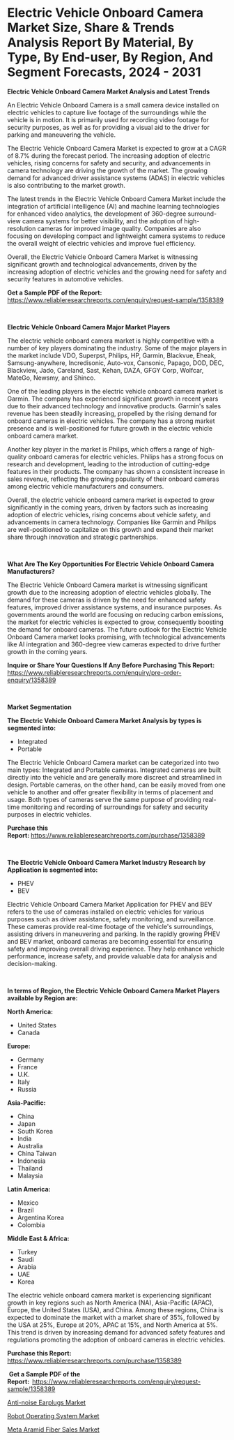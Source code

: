 <p><h1>Electric Vehicle Onboard Camera Market Size, Share & Trends Analysis Report By Material, By Type, By End-user, By Region, And Segment Forecasts, 2024 - 2031</h1></p><p><strong>Electric Vehicle Onboard Camera Market Analysis and Latest Trends</strong></p>
<p><p>An Electric Vehicle Onboard Camera is a small camera device installed on electric vehicles to capture live footage of the surroundings while the vehicle is in motion. It is primarily used for recording video footage for security purposes, as well as for providing a visual aid to the driver for parking and maneuvering the vehicle.</p><p>The Electric Vehicle Onboard Camera Market is expected to grow at a CAGR of 8.7% during the forecast period. The increasing adoption of electric vehicles, rising concerns for safety and security, and advancements in camera technology are driving the growth of the market. The growing demand for advanced driver assistance systems (ADAS) in electric vehicles is also contributing to the market growth.</p><p>The latest trends in the Electric Vehicle Onboard Camera Market include the integration of artificial intelligence (AI) and machine learning technologies for enhanced video analytics, the development of 360-degree surround-view camera systems for better visibility, and the adoption of high-resolution cameras for improved image quality. Companies are also focusing on developing compact and lightweight camera systems to reduce the overall weight of electric vehicles and improve fuel efficiency.</p><p>Overall, the Electric Vehicle Onboard Camera Market is witnessing significant growth and technological advancements, driven by the increasing adoption of electric vehicles and the growing need for safety and security features in automotive vehicles.</p></p>
<p><strong>Get a Sample PDF of the Report:&nbsp;</strong> <a href="https://www.reliableresearchreports.com/enquiry/request-sample/1358389">https://www.reliableresearchreports.com/enquiry/request-sample/1358389</a></p>
<p>&nbsp;</p>
<p><strong>Electric Vehicle Onboard Camera Major Market Players</strong></p>
<p><p>The electric vehicle onboard camera market is highly competitive with a number of key players dominating the industry. Some of the major players in the market include VDO, Superpst, Philips, HP, Garmin, Blackvue, Eheak, Samsung-anywhere, Incredisonic, Auto-vox, Cansonic, Papago, DOD, DEC, Blackview, Jado, Careland, Sast, Kehan, DAZA, GFGY Corp, Wolfcar, MateGo, Newsmy, and Shinco.</p><p>One of the leading players in the electric vehicle onboard camera market is Garmin. The company has experienced significant growth in recent years due to their advanced technology and innovative products. Garmin's sales revenue has been steadily increasing, propelled by the rising demand for onboard cameras in electric vehicles. The company has a strong market presence and is well-positioned for future growth in the electric vehicle onboard camera market.</p><p>Another key player in the market is Philips, which offers a range of high-quality onboard cameras for electric vehicles. Philips has a strong focus on research and development, leading to the introduction of cutting-edge features in their products. The company has shown a consistent increase in sales revenue, reflecting the growing popularity of their onboard cameras among electric vehicle manufacturers and consumers.</p><p>Overall, the electric vehicle onboard camera market is expected to grow significantly in the coming years, driven by factors such as increasing adoption of electric vehicles, rising concerns about vehicle safety, and advancements in camera technology. Companies like Garmin and Philips are well-positioned to capitalize on this growth and expand their market share through innovation and strategic partnerships.</p></p>
<p>&nbsp;</p>
<p><strong>What Are The Key Opportunities For Electric Vehicle Onboard Camera Manufacturers?</strong></p>
<p><p>The Electric Vehicle Onboard Camera market is witnessing significant growth due to the increasing adoption of electric vehicles globally. The demand for these cameras is driven by the need for enhanced safety features, improved driver assistance systems, and insurance purposes. As governments around the world are focusing on reducing carbon emissions, the market for electric vehicles is expected to grow, consequently boosting the demand for onboard cameras. The future outlook for the Electric Vehicle Onboard Camera market looks promising, with technological advancements like AI integration and 360-degree view cameras expected to drive further growth in the coming years.</p></p>
<p><strong>Inquire or Share Your Questions If Any Before Purchasing This Report:</strong> <a href="https://www.reliableresearchreports.com/enquiry/pre-order-enquiry/1358389">https://www.reliableresearchreports.com/enquiry/pre-order-enquiry/1358389</a></p>
<p>&nbsp;</p>
<p><strong>Market Segmentation</strong></p>
<p><strong>The Electric Vehicle Onboard Camera Market Analysis by types is segmented into:</strong></p>
<p><ul><li>Integrated</li><li>Portable</li></ul></p>
<p><p>The Electric Vehicle Onboard Camera market can be categorized into two main types: Integrated and Portable cameras. Integrated cameras are built directly into the vehicle and are generally more discreet and streamlined in design. Portable cameras, on the other hand, can be easily moved from one vehicle to another and offer greater flexibility in terms of placement and usage. Both types of cameras serve the same purpose of providing real-time monitoring and recording of surroundings for safety and security purposes in electric vehicles.</p></p>
<p><strong>Purchase this Report:&nbsp;</strong><a href="https://www.reliableresearchreports.com/purchase/1358389">https://www.reliableresearchreports.com/purchase/1358389</a></p>
<p>&nbsp;</p>
<p><strong>The Electric Vehicle Onboard Camera Market Industry Research by Application is segmented into:</strong></p>
<p><ul><li>PHEV</li><li>BEV</li></ul></p>
<p><p>Electric Vehicle Onboard Camera Market Application for PHEV and BEV refers to the use of cameras installed on electric vehicles for various purposes such as driver assistance, safety monitoring, and surveillance. These cameras provide real-time footage of the vehicle's surroundings, assisting drivers in maneuvering and parking. In the rapidly growing PHEV and BEV market, onboard cameras are becoming essential for ensuring safety and improving overall driving experience. They help enhance vehicle performance, increase safety, and provide valuable data for analysis and decision-making.</p></p>
<p>&nbsp;</p>
<p><strong>In terms of Region, the Electric Vehicle Onboard Camera Market Players available by Region are:</strong></p>
<p>
    <p> <strong> North America: </strong>
        <ul>
            <li>United States</li>
            <li>Canada</li>
        </ul>
        </p> 
    <p> <strong> Europe: </strong>
        <ul>
            <li>Germany</li>
            <li>France</li>
            <li>U.K.</li>
            <li>Italy</li>
            <li>Russia</li>
        </ul>
        </p> 
    <p> <strong> Asia-Pacific: </strong>
        <ul>
            <li>China</li>
            <li>Japan</li>
            <li>South Korea</li>
            <li>India</li>
            <li>Australia</li>
            <li>China Taiwan</li>
            <li>Indonesia</li>
            <li>Thailand</li>
            <li>Malaysia</li>
        </ul>
        </p> 
    <p> <strong> Latin America: </strong>
        <ul>
            <li>Mexico</li>
            <li>Brazil</li>
            <li>Argentina Korea</li>
            <li>Colombia</li>
        </ul>
        </p> 
    <p> <strong> Middle East & Africa: </strong>
        <ul>
            <li>Turkey</li>
            <li>Saudi</li>
            <li>Arabia</li>
            <li>UAE</li>
            <li>Korea</li>
        </ul>
    </p>
    </p>
<p><p>The electric vehicle onboard camera market is experiencing significant growth in key regions such as North America (NA), Asia-Pacific (APAC), Europe, the United States (USA), and China. Among these regions, China is expected to dominate the market with a market share of 35%, followed by the USA at 25%, Europe at 20%, APAC at 15%, and North America at 5%. This trend is driven by increasing demand for advanced safety features and regulations promoting the adoption of onboard cameras in electric vehicles.</p></p>
<p><strong>Purchase this Report: </strong><a href="https://www.reliableresearchreports.com/purchase/1358389">https://www.reliableresearchreports.com/purchase/1358389</a></p>
<p>&nbsp;<strong>Get a Sample PDF of the Report:&nbsp;&nbsp;</strong><a href="https://www.reliableresearchreports.com/enquiry/request-sample/1358389">https://www.reliableresearchreports.com/enquiry/request-sample/1358389</a></p>
<p><strong></strong></p>
<p><p><a href="https://view.publitas.com/reportprime-1/anti-noise-earplugs-market-analysis-examines-its-scope-on-growth-opportunities-and-forecasted-trends-spanning-from-2023-to-2030/">Anti-noise Earplugs Market</a></p><p><a href="https://view.publitas.com/reportprime-1/robot-operating-system-market-analysis-examines-its-scope-on-growth-opportunities-and-forecasted-trends-spanning-from-2023-to-2030/">Robot Operating System Market</a></p><p><a href="https://view.publitas.com/reportprime-1/meta-aramid-fiber-sales-market-size-and-examines-its-market-scope-with-a-primary-focus-on-growth-opportunities-and-forecasted-trends-spanning-from-2023-to-2030/">Meta Aramid Fiber Sales Market</a></p></p>